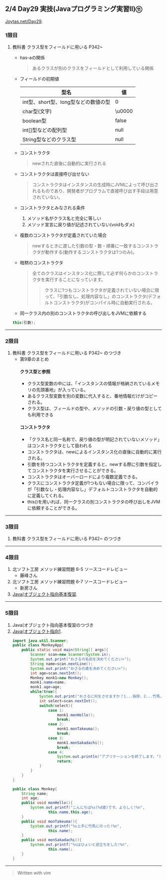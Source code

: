 ## 2/4 Day29 実技(Javaプログラミング実習Ⅱ)⑪
[Joytas.net/Day29](https://joytas.net/%e8%a8%93%e7%b7%b4/day29).
### 1限目
1. 教科書 クラス型をフィールドに用いる P342~
	- has-aの関係
		> あるクラスが別のクラスをフィールドとして利用している関係
	- フィールドの初期値

		|型名|値|
		|---|---|
		|int型、short型、long型などの数値の型|0|
		|char型(文字)|\u0000|
		|boolean型|false|
		|int[]型などの配列型|null|
		|String型などのクラス型|null|
	- コンストラクタ
		> newされた直後に自動的に実行される
	- コンストラクタは直接呼び出せない
		> コンストラクタはインスタンスの生成時にJVMによって呼び出されるものであり、開発者がプログラムで直接呼び出す手段は用意されていない。
	- コンストラクタとみなされる条件
		1. メソッド名がクラス名と完全に等しい
		1. メソッド宣言に戻り値が記述されていない(voidもダメ)
	- 複数のコンストラクタが定義されていた場合
		> newするときに渡した引数の型・数・順番に一致するコンストラクタが動作する(動作するコンストラクタは1つのみ)。
	- 暗黙のコンストラクタ
		> 全てのクラスはインスタンス化に際して必ず何らかのコンストラクタを実行することになっています。
		>> クラスに1つもコンストラクタが定義されていない場合に限って、「引数なし、処理内容なし」のコンストラクタ(デフォルトコンストラクタ)がコンパイル時に自動実行される。
	- 同一クラス内の別のコンストラクタの呼び出しをJVMに依頼する
	~~~java
	this(引数);
	~~~
---
### 2限目
1. 教科書 クラス型をフィールドに用いる P342~ のつづき
	- 第9章のまとめ
		#### クラス型と参照
		- クラス型変数の中には、「インスタンスの情報が格納されているメモリの先頭番地」が入っている。
		- あるクラス型変数を別の変数に代入すると、番地情報だけがコピーされる。
		- クラス型は、フィールドの型や、メソッドの引数・戻り値の型としても利用できる
		#### コンストラクタ
		- 「クラス名と同一名称で、戻り値の型が明記されていないメソッド」はコンストラクタとして扱われる
		- コンストラクタは、newによるインスタンス化の直後に自動的に実行される。
		- 引数を持つコンストラクタを定義すると、newする際に引数を指定してコンストラクタを実行させることができる。
		- コンストラクタはオーバーロードにより複数定義できる。
		- クラスにコンストラクタ定義が1つもない場合に限って、コンパイラが「引数なし・処理内容なし」デフォルトコンストラクタを自動的に定義してくれる。
		- this()を用いれば、同一クラスの別コンストラクタの呼び出しをJVMに依頼することができる。
---
### 3限目
1. 教科書 クラス型をフィールドに用いる P342~ のつづき
---
### 4限目
1. 北ソフト工房 メソッド練習問題 6-5 ソースコードレビュー
	- 藤峰さん
1. 北ソフト工房 メソッド練習問題 6-7 ソースコードレビュー
	- 新房さん
1. [Java(オブジェクト指向基本復習](https://joytas.net/programming/java_basic).
---
### 5限目
1. Java(オブジェクト指向基本復習のつづき
1. [Java(オブジェクト指向1](https://joytas.net/programming/java_oop1).
	~~~java
	import java.util.Scanner;
	public class MonkeyApp{
		public static void main(String[] args){
			Scanner scan=new Scanner(System.in);
			System.out.print("おさるの名前を決めてください>");
			String name=scan.nextLine();
			System.out.print("おさるの歳を決めてください>");
			int age=scan.nextInt();
			Monkey monk1=new Monkey();
			monk1.name=name;
			monk1.age=age;
			while(true){
				System.out.print("おさるに何をさせますか？1...挨拶、2...竹馬、3...逆立ち、4...終了>");
				int select=scan.nextInt();
				switch(select){
					case 1:
						monk1.monHello();
						break;
					case 2:
						monk1.monTakeuma();
						break;
					case 3:
						monk1.monSakadachi();
						break;
					case 4:
						System.out.println("アプリケーションを終了します。");
						return;
				}
			}
		}
	}
	~~~
	~~~java
	public class Monkey{
		String name;
		int age;
		public void monHello(){
			System.out.printf("こんにちは%s(%d歳)です。よろしく!%n",
					this.name,this.age);
		}
		public void monTakeuma(){
			System.out.printf("%s上手に竹馬にのった!%n",
					this.name);
		}
		public void monSakadachi(){
			System.out.printf("%sはひょいと逆立ちをした!%n",
					this.name);
		}
	}
	~~~
---
> Written with vim
